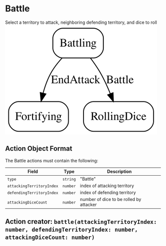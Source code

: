 

# Battle
Select a territory to attack, neighboring defending territory, and dice to roll
![Battle state diagram](battle.svg)
  

## Action Object Format
The Battle actions must contain the following:

Field        | Type       | Description
------------ | ---------- | -----------
`type`     | `string` | "Battle"
`attackingTerritoryIndex` | `number` | index of attacking territory
`defendingTerritoryIndex` | `number` | index of defending territory
`attackingDiceCount` | `number` | number of dice to be rolled by attacker


## Action creator: `battle(attackingTerritoryIndex: number, defendingTerritoryIndex: number, attackingDiceCount: number)`

  
  